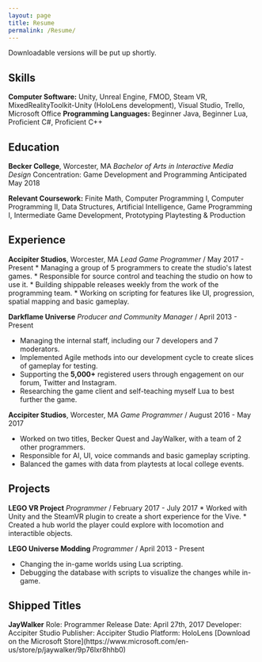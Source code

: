 ```yaml
---
layout: page
title: Resume
permalink: /Resume/
---
```


Downloadable versions will be put up shortly.

<h2>Skills</h2>
<b>Computer Software:</b> Unity, Unreal Engine, FMOD, Steam VR, MixedRealityToolkit-Unity (HoloLens development), Visual Studio, Trello, Microsoft Office
<b>Programming Languages:</b> Beginner Java, Beginner Lua, Proficient C#, Proficient C++

<h2>Education</h2>
<b>Becker College</b>, Worcester, MA
<i>Bachelor of Arts in Interactive Media Design</i>
Concentration: Game Development and Programming
Anticipated May 2018

<b>Relevant Coursework:</b> Finite Math, Computer Programming I, Computer Programming II, Data Structures, Artificial Intelligence, Game Programming I, Intermediate Game Development, Prototyping Playtesting & Production

<h2>Experience</h2>
<b>Accipiter Studios</b>, Worcester, MA
<i>Lead Game Programmer</i> / May 2017 - Present
* Managing a group of 5 programmers to create the studio's latest games.
* Responsible for source control and teaching the studio on how to use it.
* Building shippable releases weekly from the work of the programming team.
* Working on scripting for features like UI, progression, spatial mapping and basic gameplay.

<b>Darkflame Universe</b>
<i>Producer and Community Manager</i> / April 2013 - Present
* Managing the internal staff, including our 7 developers and 7 moderators.
* Implemented Agile methods into our development cycle to create slices of gameplay for testing.
* Supporting the <b>5,000+</b> registered users through engagement on our forum, Twitter and Instagram.
* Researching the game client and self-teaching myself Lua to best further the game.

<b>Accipiter Studios</b>, Worcester, MA
<i>Game Programmer</i> / August 2016 - May 2017
* Worked on two titles, Becker Quest and JayWalker, with a team of 2 other programmers.
* Responsible for AI, UI, voice commands and basic gameplay scripting.
* Balanced the games with data from playtests at local college events.

<h2>Projects</h2>
<b>LEGO VR Project</b>
<i>Programmer</i> / February 2017 - July 2017
* Worked with Unity and the SteamVR plugin to create a short experience for the Vive.
* Created a hub world the player could explore with locomotion and interactible objects.

<b>LEGO Universe Modding</b>
<i>Programmer</i> / April 2013 - Present
* Changing the in-game worlds using Lua scripting.
* Debugging the database with scripts to visualize the changes while in-game.

<h2>Shipped Titles</h2>
<b>JayWalker</b>
Role: Programmer
Release Date: April 27th, 2017
Developer: Accipiter Studio
Publisher: Accipiter Studio
Platform: HoloLens
[Download on the Microsoft Store](https://www.microsoft.com/en-us/store/p/jaywalker/9p76lxr8hhb0)
